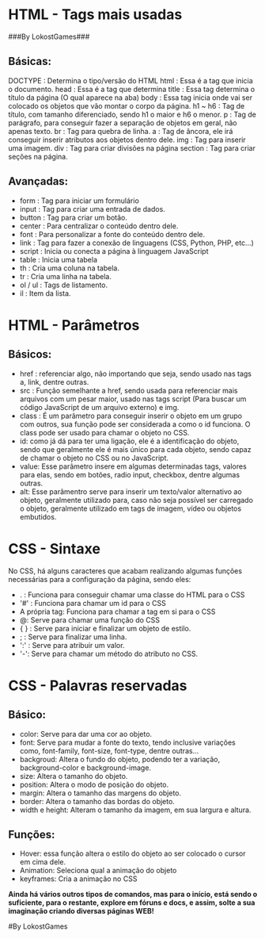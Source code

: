 # HTML - Tags mais usadas
###By LokostGames###
## Básicas:
DOCTYPE : Determina o tipo/versão do HTML
html : Essa é a tag que inicia o documento.
head : Essa é a tag que determina
title : Essa tag determina o título da página (O qual aparece na aba)
body : Essa tag inicia onde vai ser colocado os objetos que vão montar o corpo da página.
h1 ~ h6 : Tag de título, com tamanho diferenciado, sendo h1 o maior e h6 o menor.
p : Tag de parágrafo, para conseguir fazer a separação de objetos em geral, não apenas texto.
br : Tag para quebra de linha.
a : Tag de âncora, ele irá conseguir inserir atributos aos objetos dentro dele.
img : Tag para inserir uma imagem.
div : Tag para criar divisões na página
section : Tag para criar seções na página.


## Avançadas:
- form : Tag para iniciar um formulário
- input : Tag para criar uma entrada de dados.
- button : Tag para criar um botão.
- center : Para centralizar o conteúdo dentro dele.
- font : Para personalizar a fonte do conteúdo dentro dele.
- link : Tag para fazer a conexão de linguagens (CSS, Python, PHP, 
etc...)
- script : Inicia ou conecta a página à linguagem JavaScript
- table : Inicia uma tabela
- th : Cria uma coluna na tabela.
- tr : Cria uma linha na tabela.
- ol / ul : Tags de listamento.
- il : Item da lista.


# HTML - Parâmetros

## Básicos:
- href : referenciar algo, não importando que seja, sendo usado nas tags a, link, dentre outras.
- src : Função semelhante a href, sendo usada para referenciar mais arquivos com um pesar maior, usado nas tags script (Para buscar um código JavaScript de um arquivo externo) e img.
- class : É um parâmetro para conseguir inserir o objeto em um grupo com outros, sua função pode ser considerada a como o id funciona. O class pode ser usado para chamar o objeto no CSS.
- id: como já dá para ter uma ligação, ele é a identificação do objeto, sendo que geralmente ele é mais único para cada objeto, sendo capaz de chamar o objeto no CSS ou no JavaScript.
- value: Esse parâmetro insere em algumas determinadas tags, valores para elas, sendo em botões, radio input, checkbox, dentre algumas outras.
- alt: Esse parâmentro serve para inserir um texto/valor alternativo ao objeto, geralmente utilizado para, caso não seja possível ser carregado o objeto, geralmente utilizado em tags de imagem, vídeo ou objetos embutidos.

# CSS - Sintaxe
No CSS, há alguns caracteres que acabam realizando algumas funções necessárias para a configuração da página, sendo eles:
- . : Funciona para conseguir chamar uma classe do HTML para o CSS
- '#' :  Funciona para chamar um id para o CSS
- A própria tag: Funciona para chamar a tag em si para o CSS
- @: Serve para chamar uma função do CSS
- { } : Serve para iniciar e finalizar um objeto de estilo.
- ; : Serve para finalizar uma linha.
- ':' : Serve para atribuir um valor.
- '-': Serve para chamar um método do atributo no CSS.

# CSS - Palavras reservadas
## Básico:
- color: Serve para dar uma cor ao objeto.
- font: Serve para mudar a fonte do texto, tendo inclusive variações como, font-family, font-size, font-type, dentre outras...
- backgroud: Altera o fundo do objeto, podendo ter a variação, background-color e background-image.
- size: Altera o tamanho do objeto.
- position: Altera o modo de posição do objeto.
- margin: Altera o tamanho das margens do objeto.
- border: Altera o tamanho das bordas do objeto.
- width e height: Alteram o tamanho da imagem, em sua largura e altura.

## Funções:
- Hover: essa função altera o estilo do objeto ao ser colocado o cursor em cima dele.
- Animation: Seleciona qual a animação do objeto
- keyframes: Cria a animação no CSS

**Ainda há vários outros tipos de comandos, mas para o início, está sendo o suficiente, para o restante, explore em fóruns e docs, e assim, solte a sua imaginação criando diversas páginas WEB!**


#By LokostGames

